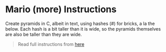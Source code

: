 # Mario (more) Instructions

Create pyramids in C, albeit in text, using hashes (#) for bricks, a la the below. Each hash is a bit taller than it is wide, so the pyramids themselves are also be taller than they are wide.

>Read full instructions from [here](https://cs50.harvard.edu/x/2021/psets/1/mario/more/)
